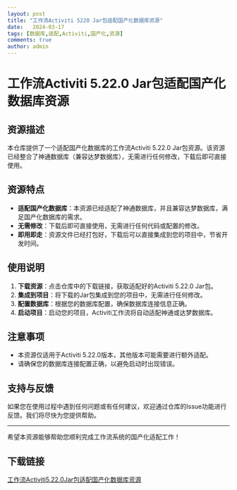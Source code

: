 ```yaml
---
layout: post
title: "工作流Activiti 5220 Jar包适配国产化数据库资源"
date:   2024-03-17
tags: [数据库,适配,Activiti,国产化,资源]
comments: true
author: admin
---
```

# 工作流Activiti 5.22.0 Jar包适配国产化数据库资源

## 资源描述

本仓库提供了一个适配国产化数据库的工作流Activiti 5.22.0 Jar包资源。该资源已经整合了神通数据库（兼容达梦数据库），无需进行任何修改，下载后即可直接使用。

## 资源特点

- **适配国产化数据库**：本资源已经适配了神通数据库，并且兼容达梦数据库，满足国产化数据库的需求。
- **无需修改**：下载后即可直接使用，无需进行任何代码或配置的修改。
- **即用即走**：资源文件已经打包好，下载后可以直接集成到您的项目中，节省开发时间。

## 使用说明

1. **下载资源**：点击仓库中的下载链接，获取适配好的Activiti 5.22.0 Jar包。
2. **集成到项目**：将下载的Jar包集成到您的项目中，无需进行任何修改。
3. **配置数据库**：根据您的数据库配置，确保数据库连接信息正确。
4. **启动项目**：启动您的项目，Activiti工作流将自动适配神通或达梦数据库。

## 注意事项

- 本资源仅适用于Activiti 5.22.0版本，其他版本可能需要进行额外适配。
- 请确保您的数据库连接配置正确，以避免启动时出现错误。

## 支持与反馈

如果您在使用过程中遇到任何问题或有任何建议，欢迎通过仓库的Issue功能进行反馈。我们将尽快为您提供帮助。

---

希望本资源能够帮助您顺利完成工作流系统的国产化适配工作！

## 下载链接

[工作流Activiti5.22.0Jar包适配国产化数据库资源](https://pan.quark.cn/s/dcc9de507016)